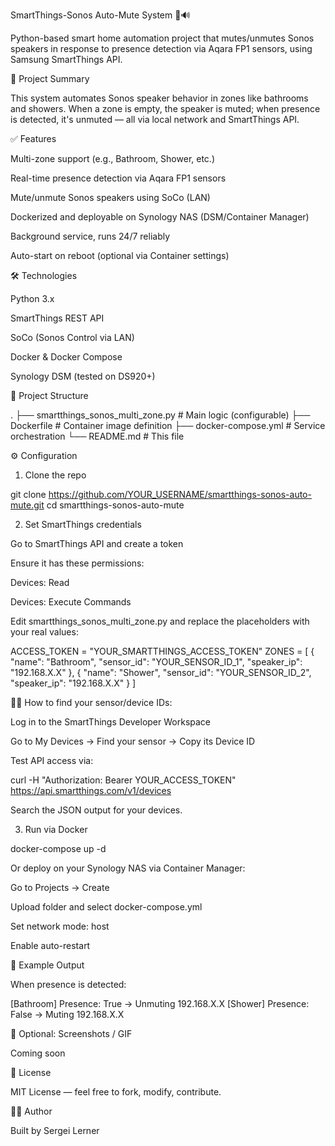 SmartThings-Sonos Auto-Mute System 🤖🔊

Python-based smart home automation project that mutes/unmutes Sonos speakers in response to presence detection via Aqara FP1 sensors, using Samsung SmartThings API.

🧠 Project Summary

This system automates Sonos speaker behavior in zones like bathrooms and showers. When a zone is empty, the speaker is muted; when presence is detected, it's unmuted — all via local network and SmartThings API.

✅ Features

Multi-zone support (e.g., Bathroom, Shower, etc.)

Real-time presence detection via Aqara FP1 sensors

Mute/unmute Sonos speakers using SoCo (LAN)

Dockerized and deployable on Synology NAS (DSM/Container Manager)

Background service, runs 24/7 reliably

Auto-start on reboot (optional via Container settings)

🛠️ Technologies

Python 3.x

SmartThings REST API

SoCo (Sonos Control via LAN)

Docker & Docker Compose

Synology DSM (tested on DS920+)

📁 Project Structure

.
├── smartthings_sonos_multi_zone.py   # Main logic (configurable)
├── Dockerfile                         # Container image definition
├── docker-compose.yml                 # Service orchestration
└── README.md                          # This file

⚙️ Configuration

1. Clone the repo

git clone https://github.com/YOUR_USERNAME/smartthings-sonos-auto-mute.git
cd smartthings-sonos-auto-mute

2. Set SmartThings credentials

Go to SmartThings API and create a token

Ensure it has these permissions:

Devices: Read

Devices: Execute Commands

Edit smartthings_sonos_multi_zone.py and replace the placeholders with your real values:

ACCESS_TOKEN = "YOUR_SMARTTHINGS_ACCESS_TOKEN"
ZONES = [
    {
        "name": "Bathroom",
        "sensor_id": "YOUR_SENSOR_ID_1",
        "speaker_ip": "192.168.X.X"
    },
    {
        "name": "Shower",
        "sensor_id": "YOUR_SENSOR_ID_2",
        "speaker_ip": "192.168.X.X"
    }
]

🕵️‍♂️ How to find your sensor/device IDs:

Log in to the SmartThings Developer Workspace

Go to My Devices → Find your sensor → Copy its Device ID

Test API access via:

curl -H "Authorization: Bearer YOUR_ACCESS_TOKEN" https://api.smartthings.com/v1/devices

Search the JSON output for your devices.

3. Run via Docker

docker-compose up -d

Or deploy on your Synology NAS via Container Manager:

Go to Projects → Create

Upload folder and select docker-compose.yml

Set network mode: host

Enable auto-restart

🧪 Example Output

When presence is detected:

[Bathroom] Presence: True → Unmuting 192.168.X.X
[Shower]   Presence: False → Muting 192.168.X.X

📸 Optional: Screenshots / GIF

Coming soon

📜 License

MIT License — feel free to fork, modify, contribute.

🙋‍♂️ Author

Built by Sergei Lerner

